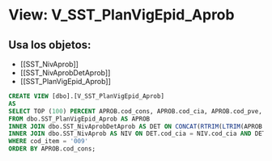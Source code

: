 # View: V_SST_PlanVigEpid_Aprob

## Usa los objetos:
- [[SST_NivAprob]]
- [[SST_NivAprobDetAprob]]
- [[SST_PlanVigEpid_Aprob]]

```sql
CREATE VIEW [dbo].[V_SST_PlanVigEpid_Aprob]
AS
SELECT TOP (100) PERCENT APROB.cod_cons, APROB.cod_cia, APROB.cod_pve, APROB.fch_rev, APROB.aprobador, APROB.observa, APROB.cod_est_apro, RTRIM(DET.niv_aprob) + ' - ' + NIV.des_niv AS niv_aprob
FROM dbo.SST_PlanVigEpid_Aprob AS APROB
INNER JOIN dbo.SST_NivAprobDetAprob AS DET ON CONCAT(RTRIM(LTRIM(APROB.cod_cia)), '*', RTRIM(LTRIM(APROB.cod_pve))) = DET.llave AND APROB.aprobador = DET.cod_emp
INNER JOIN dbo.SST_NivAprob AS NIV ON DET.cod_cia = NIV.cod_cia AND DET.niv_aprob = NIV.niv_aprob
WHERE cod_item = '009'
ORDER BY APROB.cod_cons;
```
